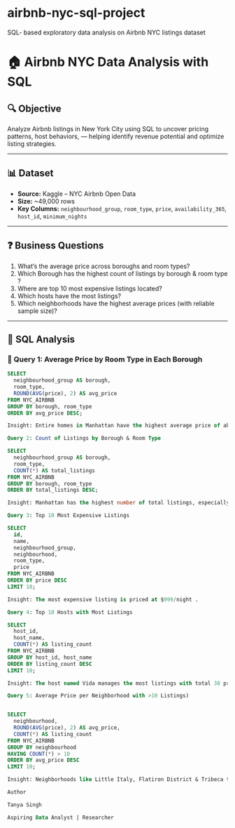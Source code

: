 # airbnb-nyc-sql-project
SQL- based exploratory data analysis on Airbnb NYC listings dataset

# 🏠 Airbnb NYC Data Analysis with SQL

## 🔍 Objective
Analyze Airbnb listings in New York City using SQL to uncover pricing patterns, host behaviors, — helping identify revenue potential and optimize listing strategies.

---

## 📊 Dataset
- **Source:** Kaggle – NYC Airbnb Open Data  
- **Size:** ~49,000 rows  
- **Key Columns:** `neighbourhood_group`, `room_type`, `price`, `availability_365`, `host_id`, `minimum_nights`

---

## ❓ Business Questions
1. What’s the average price across boroughs and room types?
2. Which Borough has the highest count of listings by borough & room type ?
3. Where are top 10 most expensive listings located?
4. Which hosts have the most listings?
5. Which neighborhoods have the highest average prices (with reliable sample size)?

---

## 🧠 SQL Analysis

### 📌 Query 1: Average Price by Room Type in Each Borough
```sql
SELECT
  neighbourhood_group AS borough,
  room_type,
  ROUND(AVG(price), 2) AS avg_price
FROM NYC_AIRBNB
GROUP BY borough, room_type
ORDER BY avg_price DESC;

Insight: Entire homes in Manhattan have the highest average price of about $ 252.68 , followed by Staten Island $ 223.76, Brooklyn $ 190.97.

Query 2: Count of Listings by Borough & Room Type

SELECT
  neighbourhood_group AS borough,
  room_type,
  COUNT(*) AS total_listings
FROM NYC_AIRBNB
GROUP BY borough, room_type
ORDER BY total_listings DESC;

Insight: Manhattan has the highest number of total listings, especially for private room. 

Query 3: Top 10 Most Expensive Listings

SELECT
  id,
  name,
  neighbourhood_group,
  neighbourhood,
  room_type,
  price
FROM NYC_AIRBNB
ORDER BY price DESC
LIMIT 10;

Insight: The most expensive listing is priced at $999/night .

Query 4: Top 10 Hosts with Most Listings

SELECT
  host_id,
  host_name,
  COUNT(*) AS listing_count
FROM NYC_AIRBNB
GROUP BY host_id, host_name
ORDER BY listing_count DESC
LIMIT 10;

Insight: The host named Vida manages the most listings with total 38 properties. This suggests small scale  commercial hosting , but not corporate level property management.

Query 5: Average Price per Neighborhood with >10 Listings)


SELECT
  neighbourhood,
  ROUND(AVG(price), 2) AS avg_price,
  COUNT(*) AS listing_count
FROM NYC_AIRBNB
GROUP BY neighbourhood
HAVING COUNT(*) > 10
ORDER BY avg_price DESC
LIMIT 10;

Insight: Neighborhoods like Little Italy, Flatiron District & Tribeca top the average price chart suggesting concentrated demand for premium stays.

Author

Tanya Singh

Aspiring Data Analyst | Researcher


